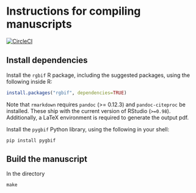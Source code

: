 Instructions for compiling manuscripts
======================================

[![CircleCI](https://circleci.com/gh/sckott/gbifms.svg?style=svg)](https://circleci.com/gh/sckott/gbifms)


Install dependencies
--------------------

Install the `rgbif` R package, including the suggested packages, using the following inside R:

```r
install.packages("rgbif", dependencies=TRUE)
```

Note that `rmarkdown` requires `pandoc` (>= 0.12.3) and `pandoc-citeproc` be installed. These ship with the current version of RStudio (`>=0.98`). Additionally, a LaTeX environment is required to generate the output pdf.


Install the `pygbif` Python library, using the following in your shell:

```shell
pip install pygbif
```


Build the manuscript
--------------------

In the directory

```
make
```

